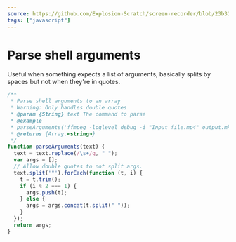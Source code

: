 ```yaml
---
source: https://github.com/Explosion-Scratch/screen-recorder/blob/23b3122774194b0926930bd4326d9562a94b7392/src/App.svelte#L574-L587
tags: ["javascript"]
---
```


# Parse shell arguments

Useful when something expects a list of arguments, basically splits by spaces but not when they're in quotes.

```js
/**
 * Parse shell arguments to an array
 * Warning: Only handles double quotes
 * @param {String} text The command to parse
 * @example
 * parseArguments('ffmpeg -loglevel debug -i "Input file.mp4" output.mkv') // ['ffmpeg', '-loglevel', 'debug', '-i', 'Input file.mp4', 'output.mkv']
 * @returns {Array.<string>}
 */
function parseArguments(text) {
  text = text.replace(/\s+/g, " ");
  var args = [];
  // Allow double quotes to not split args.
  text.split('"').forEach(function (t, i) {
    t = t.trim();
    if (i % 2 === 1) {
      args.push(t);
    } else {
      args = args.concat(t.split(" "));
    }
  });
  return args;
}
```
